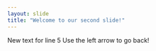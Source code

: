 ```yaml
---
layout: slide
title: "Welcome to our second slide!"
---
```

New text for line 5
Use the left arrow to go back!

